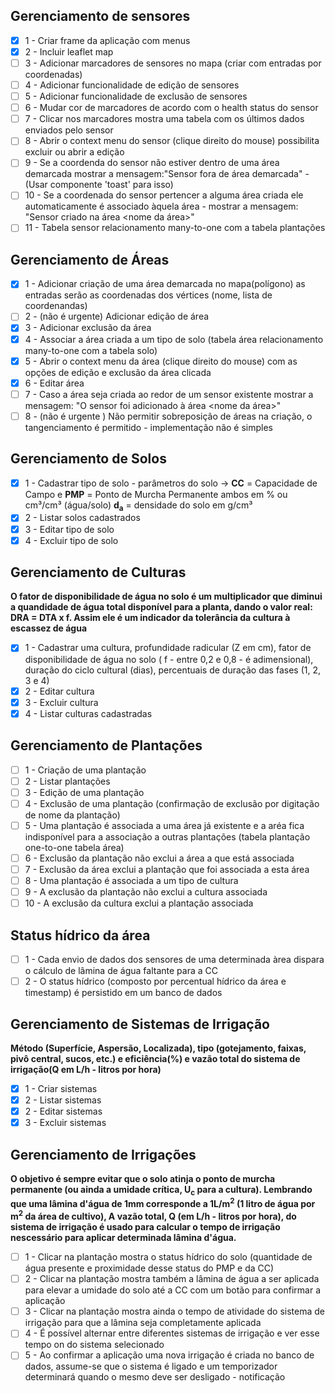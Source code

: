 ## Gerenciamento de sensores

-   [x] 1 - Criar frame da aplicação com menus
-   [x] 2 - Incluir leaflet map
-   [ ] 3 - Adicionar marcadores de sensores no mapa (criar com entradas por coordenadas)
-   [ ] 4 - Adicionar funcionalidade de edição de sensores
-   [ ] 5 - Adicionar funcionalidade de exclusão de sensores
-   [ ] 6 - Mudar cor de marcadores de acordo com o health status do sensor
-   [ ] 7 - Clicar nos marcadores mostra uma tabela com os últimos dados enviados pelo sensor
-   [ ] 8 - Abrir o context menu do sensor (clique direito do mouse) possibilita excluir ou abrir a edição
-   [ ] 9 - Se a coordenda do sensor não estiver dentro de uma área demarcada mostrar a mensagem:"Sensor fora de área demarcada" - (Usar componente 'toast' para isso)
-   [ ] 10 - Se a coordenada do sensor pertencer a alguma área criada ele automaticamente é associado àquela área - mostrar a mensagem: "Sensor <nome do sensor> criado na área <nome da área>"
-   [ ] 11 - Tabela sensor relacionamento many-to-one com a tabela plantações

## Gerenciamento de Áreas

-   [x] 1 - Adicionar criação de uma área demarcada no mapa(polígono) as entradas serão as coordenadas dos vértices (nome, lista de coordenandas)
-   [ ] 2 - (não é urgente) Adicionar edição de área
-   [x] 3 - Adicionar exclusão da área
-   [x] 4 - Associar a área criada a um tipo de solo (tabela área relacionamento many-to-one com a tabela solo)
-   [x] 5 - Abrir o context menu da área (clique direito do mouse) com as opções de edição e exclusão da área clicada
-   [x] 6 - Editar área
-   [ ] 7 - Caso a área seja criada ao redor de um sensor existente mostrar a mensagem: "O sensor <nome do sensor> foi adicionado à área <nome da área>"
-   [ ] 8 - (não é urgente ) Não permitir sobreposição de áreas na criação, o tangenciamento é permitido - implementação não é simples

## Gerenciamento de Solos

-   [x] 1 - Cadastrar tipo de solo - parâmetros do solo -> **CC** = Capacidade de Campo e **PMP** = Ponto de Murcha Permanente ambos em % ou cm³/cm³ (água/solo) **d<sub>a</sub>** = densidade do solo em g/cm³
-   [x] 2 - Listar solos cadastrados
-   [x] 3 - Editar tipo de solo
-   [x] 4 - Excluir tipo de solo

## Gerenciamento de Culturas

<b>O fator de disponibilidade de água no solo é um multiplicador que diminui a quandidade de água total disponível para a planta, dando o valor real: DRA = DTA x f. Assim ele é um indicador da tolerância da cultura à escassez de água </b>

-   [x] 1 - Cadastrar uma cultura, profundidade radicular (Z em cm), fator de disponibilidade de água no solo ( f - entre 0,2 e 0,8 - é adimensional), duração do ciclo cultural (dias), percentuais de duração das fases (1, 2, 3 e 4)
-   [x] 2 - Editar cultura
-   [x] 3 - Excluir cultura
-   [x] 4 - Listar culturas cadastradas

## Gerenciamento de Plantações

-   [ ] 1 - Criação de uma plantação
-   [ ] 2 - Listar plantações
-   [ ] 3 - Edição de uma plantação
-   [ ] 4 - Exclusão de uma plantação (confirmação de exclusão por digitação de nome da plantação)
-   [ ] 5 - Uma plantação é associada a uma área já existente e a aréa fica indisponível para a associação a outras plantações (tabela plantação one-to-one tabela área)
-   [ ] 6 - Exclusão da plantação não exclui a área a que está associada
-   [ ] 7 - Exclusão da área exclui a plantação que foi associada a esta área
-   [ ] 8 - Uma plantação é associada a um tipo de cultura
-   [ ] 9 - A exclusão da plantação não exclui a cultura associada
-   [ ] 10 - A exclusão da cultura exclui a plantação associada

## Status hídrico da área

-   [ ] 1 - Cada envio de dados dos sensores de uma determinada àrea dispara o cálculo de lâmina de água faltante para a CC
-   [ ] 2 - O status hídrico (composto por percentual hídrico da área e timestamp) é persistido em um banco de dados

## Gerenciamento de Sistemas de Irrigação
<b> Método (Superfície, Aspersão, Localizada), tipo (gotejamento, faixas, pivô central, sucos, etc.) e eficiência(%) e vazão total do sistema de irrigação(Q em L/h - litros por hora)</b>

-   [x] 1 - Criar sistemas
-   [x] 2 - Listar sistemas
-   [x] 2 - Editar sistemas
-   [x] 3 - Excluir sistemas

## Gerenciamento de Irrigações

<b>O objetivo é sempre evitar que o solo atinja o ponto de murcha permanente (ou ainda a umidade crítica, U<sub>c</sub> para a cultura). Lembrando que uma lâmina d'água de 1mm corresponde a 1L/m<sup>2</sup> (1 litro de água por m<sup>2</sup> da área de cultivo), A vazão total, Q (em L/h - litros por hora), do sistema de irrigação é usado para calcular o tempo de irrigação nescessário para aplicar determinada lâmina d'água.</b>

-   [ ] 1 - Clicar na plantação mostra o status hídrico do solo (quantidade de água presente e proximidade desse status do PMP e da CC)
-   [ ] 2 - Clicar na plantação mostra também a lâmina de água a ser aplicada para elevar a umidade do solo até a CC com um botão para confirmar a aplicação
-   [ ] 3 - Clicar na plantação mostra ainda o tempo de atividade do sistema de irrigação para que a lâmina seja completamente aplicada
-   [ ] 4 - É possível alternar entre diferentes sistemas de irrigação e ver esse tempo on do sistema selecionado
-   [ ] 5 - Ao confirmar a aplicação uma nova irrigação é criada no banco de dados, assume-se que o sistema é ligado e um temporizador determinará quando o mesmo deve ser desligado - notificação

